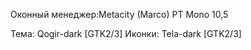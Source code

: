 
Оконный менеджер:Metacity (Marco) 
PT Mono 10,5

Тема: Qogir-dark [GTK2/3]
Иконки: Tela-dark [GTK2/3]
